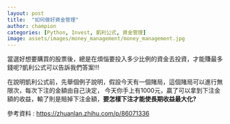 ```yaml
---
layout: post
title:  "如何做好資金管理"
author: champion
categories: [Python, Invest, 凱利公式, 資金管理]
image: assets/images/money_management/money_management.jpg
---
```

當選好想要購買的股票後，總是在煩惱要投入多少比例的資金去投資，才能賺最多錢呢?凱利公式可以告訴我們答案!!!

在說明凱利公式前，先舉個例子說明，假設今天有一個賭局，這個賭局可以進行無限次，每次下注的金額由自己決定，
今天你手上有1000元，贏了可以拿到下注金額的收益，輸了則是賠掉下注金額，**要怎樣下注才能使長期收益最大化?**





參考資料 : https://zhuanlan.zhihu.com/p/86071336